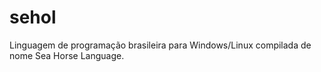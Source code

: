 # sehol
Linguagem de programação brasileira para Windows/Linux compilada de nome Sea Horse Language.
